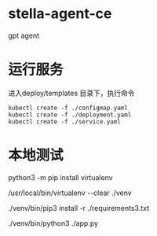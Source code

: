 # stella-agent-ce
gpt agent

# 运行服务
进入deploy/templates 目录下，执行命令

```
kubectl create -f ./configmap.yaml
kubectl create -f ./deployment.yaml
kubectl create -f ./service.yaml
```

# 本地测试

python3 -m pip install virtualenv

/usr/local/bin/virtualenv --clear ./venv

./venv/bin/pip3 install -r ./requirements3.txt

./venv/bin/python3 ./app.py

